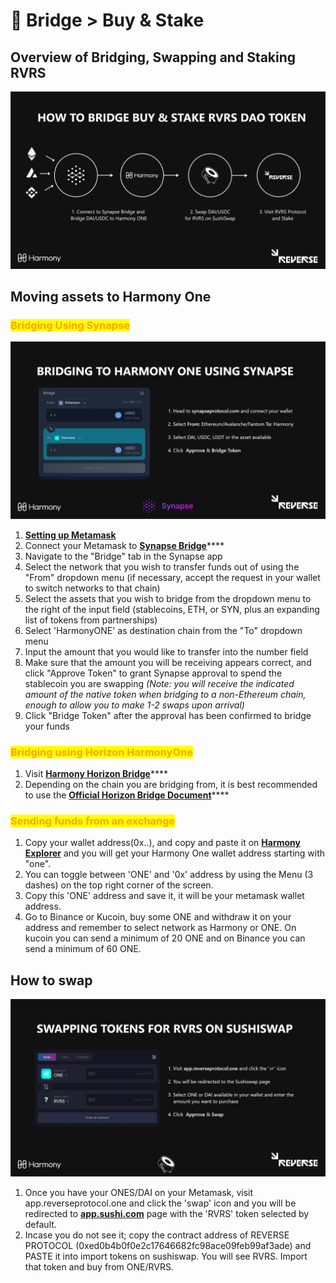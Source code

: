 # 🤝 Bridge > Buy & Stake

## Overview of Bridging, Swapping and Staking RVRS

![](<../.gitbook/assets/1 (1).jpg>)

## Moving assets to Harmony One

### <mark style="color:orange;">Bridging Using Synapse</mark>&#x20;

![](<../.gitbook/assets/2 (1).jpg>)

1. [**Setting up Metamask**](https://medium.com/stakingbits/setting-up-metamask-for-harmony-one-4fe67c6d1026)
2. Connect your Metamask to [**Synapse Bridge**](https://synapseprotocol.com/?inputCurrency=USDC\&outputCurrency=USDC\&outputChain=1)****
3. Navigate to the "Bridge" tab in the Synapse app
4. Select the network that you wish to transfer funds out of using the "From" dropdown menu (if necessary, accept the request in your wallet to switch networks to that chain)
5. Select the assets that you wish to bridge from the dropdown menu to the right of the input field (stablecoins, ETH, or SYN, plus an expanding list of tokens from partnerships)
6. Select 'HarmonyONE' as destination chain from the "To" dropdown menu
7. Input the amount that you would like to transfer into the number field
8. Make sure that the amount you will be receiving appears correct, and click "Approve Token" to grant Synapse approval to spend the stablecoin you are swapping _(Note: you will receive the indicated amount of the native token when bridging to a non-Ethereum chain, enough to allow you to make 1-2 swaps upon arrival)_
9. Click "Bridge Token" after the approval has been confirmed to bridge your funds

### <mark style="color:orange;">**Bridging using Horizon HarmonyOne**</mark>

1. Visit [**Harmony Horizon Bridge**](https://bridge.harmony.one)****
2. Depending on the chain you are bridging from, it is best recommended to use the [**Official Horizon Bridge Document**](https://docs.harmony.one/home/general/horizon-bridge)****

### <mark style="color:orange;">Sending funds from an exchange</mark>

1. Copy your wallet address(0x..), and copy and paste it on [**Harmony Explorer**](https://explorer.harmony.one) and you will get your Harmony One wallet address starting with "one".
2. You can toggle between 'ONE' and '0x' address by using the Menu (3 dashes) on the top right corner of the screen.
3. Copy this 'ONE' address and save it, it will be your metamask wallet address.
4. Go to Binance or Kucoin, buy some ONE and withdraw it on your address and remember to select network as Harmony or ONE. On kucoin you can send a minimum of 20 ONE and on Binance you can send a minimum of 60 ONE.

## How to swap

![](../.gitbook/assets/Sushiswaprvrs.jpg)

1. Once you have your ONES/DAI on your Metamask, visit app.reverseprotocol.one and click the 'swap' icon and you will be redirected to [**app.sushi.com**](https://app.sushi.com/swap) page with the 'RVRS' token selected by default.
2. Incase you do not see it; copy the contract address of REVERSE PROTOCOL (0xed0b4b0f0e2c17646682fc98ace09feb99af3ade) and PASTE it into import tokens on sushiswap. You will see RVRS. Import that token and buy from ONE/RVRS.
